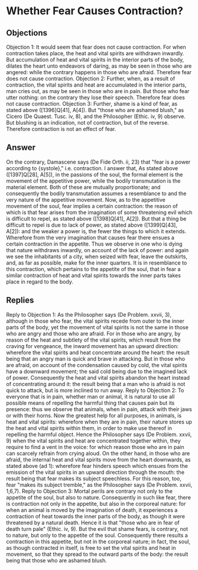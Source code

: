 # Whether Fear Causes Contraction?
## Objections
Objection 1: It would seem that fear does not cause contraction. For when contraction takes place, the heat and vital spirits are withdrawn inwardly. But accumulation of heat and vital spirits in the interior parts of the body, dilates the heart unto endeavors of daring, as may be seen in those who are angered: while the contrary happens in those who are afraid. Therefore fear does not cause contraction.
Objection 2: Further, when, as a result of contraction, the vital spirits and heat are accumulated in the interior parts, man cries out, as may be seen in those who are in pain. But those who fear utter nothing: on the contrary they lose their speech. Therefore fear does not cause contraction.
Objection 3: Further, shame is a kind of fear, as stated above ([1396]Q[41], A[4]). But "those who are ashamed blush," as Cicero (De Quaest. Tusc. iv, 8), and the Philosopher (Ethic. iv, 9) observe. But blushing is an indication, not of contraction, but of the reverse. Therefore contraction is not an effect of fear.
## Answer
On the contrary, Damascene says (De Fide Orth. ii, 23) that "fear is a power according to {systole}," i.e. contraction.
I answer that, As stated above ([1397]Q[28], A[5]), in the passions of the soul, the formal element is the movement of the appetitive power, while the bodily transmutation is the material element. Both of these are mutually proportionate; and consequently the bodily transmutation assumes a resemblance to and the very nature of the appetitive movement. Now, as to the appetitive movement of the soul, fear implies a certain contraction: the reason of which is that fear arises from the imagination of some threatening evil which is difficult to repel, as stated above ([1398]Q[41], A[2]). But that a thing be difficult to repel is due to lack of power, as stated above ([1399]Q[43], A[2]): and the weaker a power is, the fewer the things to which it extends. Wherefore from the very imagination that causes fear there ensues a certain contraction in the appetite. Thus we observe in one who is dying that nature withdraws inwardly, on account of the lack of power: and again we see the inhabitants of a city, when seized with fear, leave the outskirts, and, as far as possible, make for the inner quarters. It is in resemblance to this contraction, which pertains to the appetite of the soul, that in fear a similar contraction of heat and vital spirits towards the inner parts takes place in regard to the body.
## Replies
Reply to Objection 1: As the Philosopher says (De Problem. xxvii, 3), although in those who fear, the vital spirits recede from outer to the inner parts of the body, yet the movement of vital spirits is not the same in those who are angry and those who are afraid. For in those who are angry, by reason of the heat and subtlety of the vital spirits, which result from the craving for vengeance, the inward movement has an upward direction: wherefore the vital spirits and heat concentrate around the heart: the result being that an angry man is quick and brave in attacking. But in those who are afraid, on account of the condensation caused by cold, the vital spirits have a downward movement; the said cold being due to the imagined lack of power. Consequently the heat and vital spirits abandon the heart instead of concentrating around it: the result being that a man who is afraid is not quick to attack, but is more inclined to run away.
Reply to Objection 2: To everyone that is in pain, whether man or animal, it is natural to use all possible means of repelling the harmful thing that causes pain but its presence: thus we observe that animals, when in pain, attack with their jaws or with their horns. Now the greatest help for all purposes, in animals, is heat and vital spirits: wherefore when they are in pain, their nature stores up the heat and vital spirits within them, in order to make use thereof in repelling the harmful object. Hence the Philosopher says (De Problem. xxvii, 9) when the vital spirits and heat are concentrated together within, they require to find a vent in the voice: for which reason those who are in pain can scarcely refrain from crying aloud. On the other hand, in those who are afraid, the internal heat and vital spirits move from the heart downwards, as stated above (ad 1): wherefore fear hinders speech which ensues from the emission of the vital spirits in an upward direction through the mouth: the result being that fear makes its subject speechless. For this reason, too, fear "makes its subject tremble," as the Philosopher says (De Problem. xxvii, 1,6,7).
Reply to Objection 3: Mortal perils are contrary not only to the appetite of the soul, but also to nature. Consequently in such like fear, there is contraction not only in the appetite, but also in the corporeal nature: for when an animal is moved by the imagination of death, it experiences a contraction of heat towards the inner parts of the body, as though it were threatened by a natural death. Hence it is that "those who are in fear of death turn pale" (Ethic. iv, 9). But the evil that shame fears, is contrary, not to nature, but only to the appetite of the soul. Consequently there results a contraction in this appetite, but not in the corporeal nature; in fact, the soul, as though contracted in itself, is free to set the vital spirits and heat in movement, so that they spread to the outward parts of the body: the result being that those who are ashamed blush.